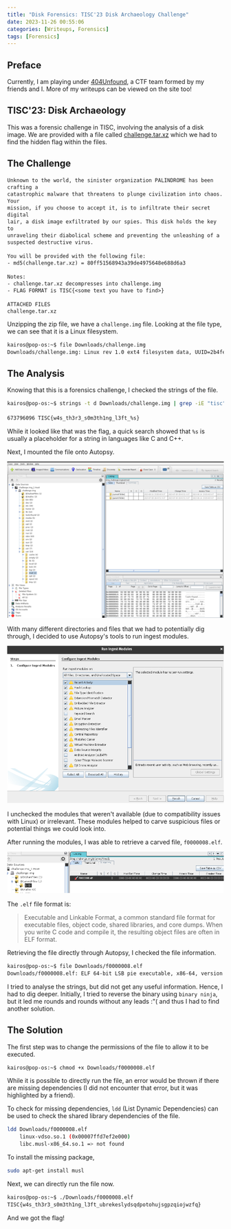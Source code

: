 ```yaml
---
title: "Disk Forensics: TISC'23 Disk Archaeology Challenge"
date: 2023-11-26 00:55:06
categories: [Writeups, Forensics]
tags: [Forensics]
---
```


## Preface
Currently, I am playing under [404Unfound](https://404unfound.com/), a CTF team formed by my friends and I. More of my writeups can be viewed on the site too!

## TISC'23: Disk Archaeology

This was a forensic challenge in TISC, involving the analysis of a disk image. We are provided with a file called <a href="../img/TISC/challenge.tar.xz" download>challenge.tar.xz</a> which we had to find the hidden flag within the files. 

## The Challenge

```
Unknown to the world, the sinister organization PALINDROME has been crafting a 
catastrophic malware that threatens to plunge civilization into chaos. Your
mission, if you choose to accept it, is to infiltrate their secret digital 
lair, a disk image exfiltrated by our spies. This disk holds the key to 
unraveling their diabolical scheme and preventing the unleashing of a 
suspected destructive virus.

You will be provided with the following file:
- md5(challenge.tar.xz) = 80ff51568943a39de4975648e688d6a3

Notes:
- challenge.tar.xz decompresses into challenge.img
- FLAG FORMAT is TISC{<some text you have to find>}

ATTACHED FILES
challenge.tar.xz
```

Unzipping the zip file, we have a `challenge.img` file. Looking at the file type, we can see that it is a Linux filesystem.

```bash
kairos@pop-os:~$ file Downloads/challenge.img 
Downloads/challenge.img: Linux rev 1.0 ext4 filesystem data, UUID=2b4fee55-fd5f-483c-a85f-856944731f0f (extents) (64bit) (large files) (huge files)
```
## The Analysis

Knowing that this is a forensics challenge, I checked the strings of the file.  
```bash
kairos@pop-os:~$ strings -t d Downloads/challenge.img | grep -iE "tisc"

673796096 TISC{w4s_th3r3_s0m3th1ng_l3ft_%s}
```

While it looked like that was the flag, a quick search showed that `%s` is usually a placeholder for a string in languages like C and C++. 

Next, I mounted the file onto Autopsy. 

![autopsy](../img/TISC/autopsy.jpg)

With many different directories and files that we had to potentially dig through, I decided to use Autopsy's tools to run ingest modules. 

![Ingest Modules](../img/TISC/IngestModules.png)

I unchecked the modules that weren't available (due to compatibility issues with Linux) or irrelevant. These modules helped to carve suspicious files or potential things we could look into. 

After running the modules, I was able to retrieve a carved file, `f0000008.elf`.

![Carved File](../img/TISC/CarvedFiles.png)

The `.elf` file format is:
> Executable and Linkable Format, a common standard file format for executable files, object code, shared libraries, and core dumps. When you write C code and compile it, the resulting object files are often in ELF format.

Retrieving the file directly through Autopsy, I checked the file information.
```bash
kairos@pop-os:~$ file Downloads/f0000008.elf 
Downloads/f0000008.elf: ELF 64-bit LSB pie executable, x86-64, version 1 (SYSV), dynamically linked, interpreter /lib/ld-musl-x86_64.so.1, with debug_info, not stripped
```

I tried to analyse the strings, but did not get any useful information. Hence, I had to dig deeper. Initially, I tried to reverse the binary using `binary ninja`, but it led me rounds and rounds without any leads :"( and thus I had to find another solution.

## The Solution

The first step was to change the permissions of the file to allow it to be executed. 
```bash
kairos@pop-os:~$ chmod +x Downloads/f0000008.elf 
```

While it is possible to directly run the file, an error would be thrown if  there are missing dependencies (I did not encounter that error, but it was highlighted by a friend).

To check for missing dependencies, `ldd` (List Dynamic Dependencies) can be used to check the shared library dependencies of the file.
```bash
ldd Downloads/f0000008.elf 
	linux-vdso.so.1 (0x00007ffd7ef2e000)
	libc.musl-x86_64.so.1 => not found
```

To install the missing package,
```bash
sudo apt-get install musl
```

Next, we can directly run the file now. 
```bash
kairos@pop-os:~$ ./Downloads/f0000008.elf 
TISC{w4s_th3r3_s0m3th1ng_l3ft_ubrekeslydsqdpotohujsgpzqiojwzfq}
```

And we got the flag!
